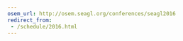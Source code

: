 ```yaml
---
osem_url: http://osem.seagl.org/conferences/seagl2016
redirect_from:
 - /schedule/2016.html
---
```

